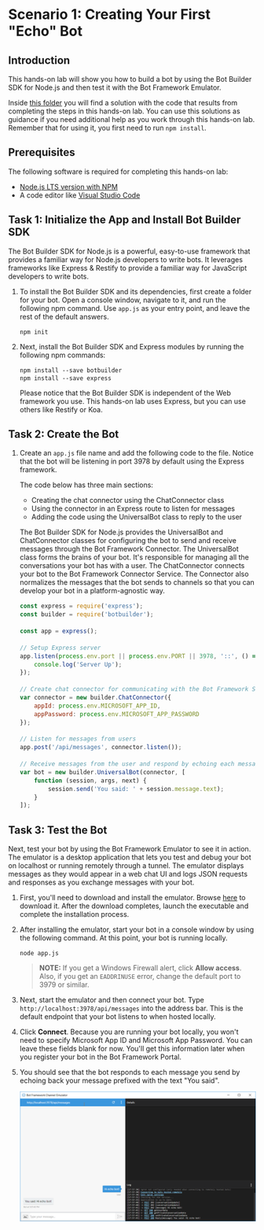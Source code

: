 # Scenario 1: Creating Your First "Echo" Bot

## Introduction

This hands-on lab will show you how to build a bot by using the Bot Builder SDK for Node.js and then test it with the Bot Framework Emulator.

Inside [this folder](./step1-EchoBot) you will find a solution with the code that results from completing the steps in this hands-on lab. You can use this solutions as guidance if you need additional help as you work through this hands-on lab. Remember that for using it, you first need to run `npm install`.

## Prerequisites

The following software is required for completing this hands-on lab:

* [Node.js LTS version with NPM](https://nodejs.org/en/download/)
* A code editor like [Visual Studio Code](https://code.visualstudio.com/download)

## Task 1: Initialize the App and Install Bot Builder SDK

The Bot Builder SDK for Node.js is a powerful, easy-to-use framework that provides a familiar way for Node.js developers to write bots. It leverages frameworks like Express & Restify to provide a familiar way for JavaScript developers to write bots.

1. To install the Bot Builder SDK and its dependencies, first create a folder for your bot. Open a console window, navigate to it, and run the following npm command. Use `app.js` as your entry point, and leave the rest of the default answers.

    ```
    npm init
    ```

1. Next, install the Bot Builder SDK and Express modules by running the following npm commands:

    ```
    npm install --save botbuilder
    npm install --save express
    ```

    Please notice that the Bot Builder SDK is independent of the Web framework you use. This hands-on lab uses Express, but you can use others like Restify or Koa.

## Task 2: Create the Bot

1. Create an `app.js` file name and add the following code to the file. Notice that the bot will be listening in port 3978 by default using the Express framework.

    The code below has three main sections:
     * Creating the chat connector using the ChatConnector class
     * Using the connector in an Express route to listen for messages
     * Adding the code using the UniversalBot class to reply to the user

    The Bot Builder SDK for Node.js provides the UniversalBot and ChatConnector classes for configuring the bot to send and receive messages through the Bot Framework Connector. The UniversalBot class forms the brains of your bot. It's responsible for managing all the conversations your bot has with a user. The ChatConnector connects your bot to the Bot Framework Connector Service. The Connector also normalizes the messages that the bot sends to channels so that you can develop your bot in a platform-agnostic way.


    ```javascript
    const express = require('express');
    const builder = require('botbuilder');

    const app = express();

    // Setup Express server
    app.listen(process.env.port || process.env.PORT || 3978, '::', () => {
        console.log('Server Up');
    });

    // Create chat connector for communicating with the Bot Framework Service
    var connector = new builder.ChatConnector({
        appId: process.env.MICROSOFT_APP_ID,
        appPassword: process.env.MICROSOFT_APP_PASSWORD
    });

    // Listen for messages from users
    app.post('/api/messages', connector.listen());

    // Receive messages from the user and respond by echoing each message back (prefixed with 'You said:')
    var bot = new builder.UniversalBot(connector, [
        function (session, args, next) {
            session.send('You said: ' + session.message.text);
        }
    ]);
    ```

## Task 3: Test the Bot

Next, test your bot by using the Bot Framework Emulator to see it in action. The emulator is a desktop application that lets you test and debug your bot on localhost or running remotely through a tunnel. The emulator displays messages as they would appear in a web chat UI and logs JSON requests and responses as you exchange messages with your bot.

1. First, you'll need to download and install the emulator. Browse [here](https://emulator.botframework.com/) to download it. After the download completes, launch the executable and complete the installation process.

1. After installing the emulator, start your bot in a console window by using the following command. At this point, your bot is running locally.

    ```
    node app.js
    ```

    > **NOTE:** If you get a Windows Firewall alert, click **Allow access**. Also, if you get an `EADDRINUSE` error, change the default port to 3979 or similar.

1. Next, start the emulator and then connect your bot. Type `http://localhost:3978/api/messages` into the address bar. This is the default endpoint that your bot listens to when hosted locally.

1. Click **Connect**. Because you are running your bot locally, you won't need to specify Microsoft App ID and Microsoft App Password. You can leave these fields blank for now. You'll get this information later when you register your bot in the Bot Framework Portal.

1. You should see that the bot responds to each message you send by echoing back your message prefixed with the text "You said".

    ![scenario1-echo-bot](./images/scenario1-echo-bot.png)